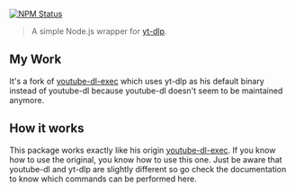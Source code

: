 [![NPM Status](https://img.shields.io/npm/dm/yt-dlp-exec.svg?style=flat-square)](https://www.npmjs.com/package/yt-dlp-exec)

> A simple Node.js wrapper for [yt-dlp](https://github.com/yt-dlp/yt-dlp).

## My Work
It's a fork of [youtube-dl-exec](https://github.com/microlinkhq/youtube-dl-exec) which uses yt-dlp as his default binary instead of youtube-dl because youtube-dl doesn't seem to be maintained anymore.

## How it works
This package works exactly like his origin [youtube-dl-exec](https://github.com/microlinkhq/youtube-dl-exec). If you know how to use the original, you know how to use this one. Just be aware that youtube-dl and yt-dlp are slightly different so go check the documentation to know which commands can be performed here.
